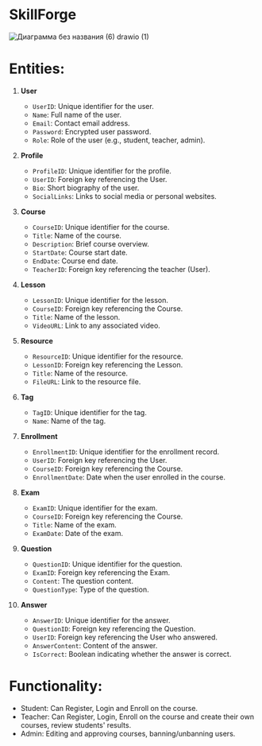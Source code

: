 # SkillForge

![Диаграмма без названия (6) drawio (1)](https://github.com/user-attachments/assets/00c07d57-c536-4cbc-8eac-23af72f26cca)

# Entities:

1. **User**
   - `UserID`: Unique identifier for the user.
   - `Name`: Full name of the user.
   - `Email`: Contact email address.
   - `Password`: Encrypted user password.
   - `Role`: Role of the user (e.g., student, teacher, admin).

2. **Profile**
   - `ProfileID`: Unique identifier for the profile.
   - `UserID`: Foreign key referencing the User.
   - `Bio`: Short biography of the user.
   - `SocialLinks`: Links to social media or personal websites.

3. **Course**
   - `CourseID`: Unique identifier for the course.
   - `Title`: Name of the course.
   - `Description`: Brief course overview.
   - `StartDate`: Course start date.
   - `EndDate`: Course end date.
   - `TeacherID`: Foreign key referencing the teacher (User).

4. **Lesson**
   - `LessonID`: Unique identifier for the lesson.
   - `CourseID`: Foreign key referencing the Course.
   - `Title`: Name of the lesson.
   - `VideoURL`: Link to any associated video.

5. **Resource**
   - `ResourceID`: Unique identifier for the resource.
   - `LessonID`: Foreign key referencing the Lesson.
   - `Title`: Name of the resource.
   - `FileURL`: Link to the resource file.

6. **Tag**
   - `TagID`: Unique identifier for the tag.
   - `Name`: Name of the tag.

7. **Enrollment**
   - `EnrollmentID`: Unique identifier for the enrollment record.
   - `UserID`: Foreign key referencing the User.
   - `CourseID`: Foreign key referencing the Course.
   - `EnrollmentDate`: Date when the user enrolled in the course.

8. **Exam**
   - `ExamID`: Unique identifier for the exam.
   - `CourseID`: Foreign key referencing the Course.
   - `Title`: Name of the exam.
   - `ExamDate`: Date of the exam.

9. **Question**
   - `QuestionID`: Unique identifier for the question.
   - `ExamID`: Foreign key referencing the Exam.
   - `Content`: The question content.
   - `QuestionType`: Type of the question.

10. **Answer**
    - `AnswerID`: Unique identifier for the answer.
    - `QuestionID`: Foreign key referencing the Question.
    - `UserID`: Foreign key referencing the User who answered.
    - `AnswerContent`: Content of the answer.
    - `IsCorrect`: Boolean indicating whether the answer is correct.
   
# Functionality:
   - Student: Can Register, Login and Enroll on the course.
   - Teacher: Can Register, Login, Enroll on the course and create their own courses, review students' results.
   - Admin: Editing and approving courses, banning/unbanning users.
